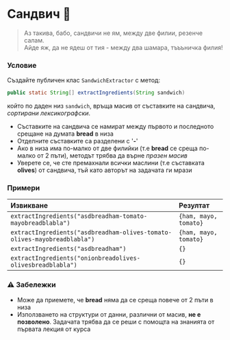 # Сандвич :hamburger:

> Аз такива, бабо, сандвичи не ям, между две филии, резенче салам.\
> Айде яж, да не ядеш от тия - между два шамара, тъъъничка филия!
### Условие

Създайте публичен клас `SandwichExtractor` с метод:

```java
public static String[] extractIngredients(String sandwich)
```

който по даден низ `sandwich`, връща масив от съставките на сандвича, *сортирани лексикографски*.

- Съставките на сандвича се намират между първото и последното срещане на думата **bread** в низа
- Отделните съставките са разделени с '**-**'
- Ако в низа има по-малко от две филийки (т.е **bread** се среща по-малко от 2 пъти), методът трябва да върне *празен масив*
- Уверете се, че сте премахнали всички маслини (т.е съставката **olives**) от сандвича, тъй като авторът на задачата ги мрази

### Примери

| Извикване                                                                            | Резултат              |
| :----------------------------------------------------------------------------------- | :-------------------- |
| `extractIngredients("asdbreadham-tomato-mayobreadblabla")`                           | `{ham, mayo, tomato}` |
| `extractIngredients("asdbreadham-olives-tomato-olives-mayobreadblabla")`             | `{ham, mayo, tomato}` |
| `extractIngredients("asdbreadham")`                                                  | `{}`                  |
| `extractIngredients("onionbreadolives-olivesbreadblabla")`                           | `{}`                  |


### :warning: Забележки

- Може да приемете, че **bread** няма да се среща повече от 2 пъти в низа
- Използването на структури от данни, различни от масив, **не е позволено**. Задачата трябва да се реши с помощта на знанията от първата лекция от курса
